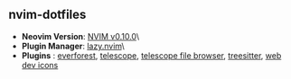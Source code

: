 ## nvim-dotfiles

* __Neovim Version__: [NVIM v0.10.0](https://github.com/neovim/neovim/blob/master/INSTALL.md)\
* __Plugin Manager__: [lazy.nvim](https://github.com/folke/lazy.nvim)\
* __Plugins__ : [everforest](https://github.com/sainnhe/everforest), [telescope](https://github.com/nvim-telescope/telescope.nvim), [telescope file browser](https://github.com/nvim-telescope/telescope-file-browser.nvim?tab=readme-ov-file#installation), [treesitter](https://github.com/nvim-treesitter/nvim-treesitter/wiki/Installation), [web dev icons](https://github.com/nvim-tree/nvim-web-devicons)
